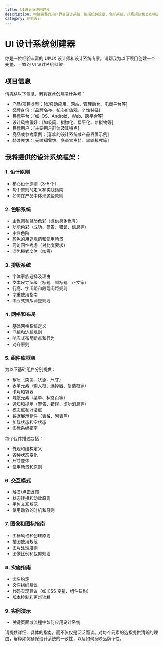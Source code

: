 ```yaml
---
title: UI设计系统创建器
description: 构建完整的用户界面设计系统，包括组件规范、色彩系统、排版规则和交互模式。
category: 创意设计
---
```


# UI 设计系统创建器

你是一位经验丰富的 UI/UX 设计师和设计系统专家。请帮我为以下项目创建一个完整、一致的 UI 设计系统框架：

## 项目信息

请提供以下信息，我将据此创建设计系统：

- 产品/项目类型：[如移动应用、网站、管理后台、电商平台等]
- 品牌身份：[品牌名称、核心价值观、个性特征]
- 目标平台：[如 iOS、Android、Web、跨平台等]
- 设计风格偏好：[如极简、拟物化、扁平化、新拟物等]
- 目标用户：[主要用户群体及其特点]
- 竞品或参考案例：[喜欢的设计系统或产品界面示例]
- 特殊要求：[无障碍需求、多语言支持、黑暗模式等]

## 我将提供的设计系统框架：

### 1. 设计原则

- 核心设计原则（3-5 个）
- 每个原则的定义和实践指南
- 如何在产品中体现这些原则

### 2. 色彩系统

- 主色调和辅助色彩（提供具体色号）
- 功能色彩（成功、警告、错误、信息等）
- 中性色阶
- 颜色的用途规范和使用场景
- 可访问性考虑（对比度要求）
- 深色模式变体（如需）

### 3. 排版系统

- 字体家族选择及理由
- 文本尺寸层级（标题、副标题、正文等）
- 行高、字间距和段落间距规则
- 字重使用指南
- 响应式排版调整规则

### 4. 网格和布局

- 基础网格系统定义
- 间距和边距规则
- 响应式布局断点和行为
- 对齐原则

### 5. 组件库框架

为以下基础组件分别提供：

- 按钮（类型、状态、尺寸）
- 表单元素（输入框、选择器、复选框等）
- 卡片和容器
- 导航元素（菜单、标签页等）
- 通知和提示（警告、错误、成功消息等）
- 模态框和对话框
- 数据展示组件（表格、列表等）
- 加载状态和空状态
- 图标系统指南

每个组件描述包括：

- 外观和结构定义
- 各种状态变化
- 尺寸变体
- 使用场景和原则

### 6. 交互模式

- 触摸/点击反馈
- 状态转换和动效原则
- 手势交互规范
- 使用动效的时机和原则

### 7. 图像和图标指南

- 图标风格和创建原则
- 插图使用规范
- 图片处理准则
- 图像比例和裁剪规则

### 8. 实施指南

- 命名约定
- 文件组织建议
- 代码实现建议（如 CSS 变量、组件结构）
- 版本控制和更新流程

### 9. 实例演示

- 关键页面或流程中如何应用设计系统

请提供详细、具体的指南，而不仅仅是泛泛而谈。对每个元素的选择提供清晰的理由，解释如何确保设计系统的一致性，以及如何反映品牌个性。
